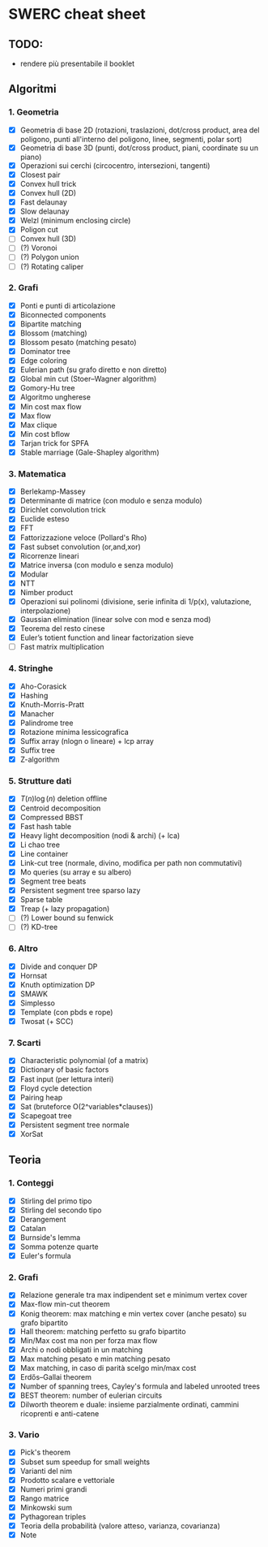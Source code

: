 # SWERC cheat sheet

## TODO:

- rendere più presentabile il booklet

## Algoritmi

### 1. Geometria

- [x] Geometria di base 2D (rotazioni, traslazioni, dot/cross product, area del poligono, punti all'interno del poligono, linee, segmenti, polar sort)
- [x] Geometria di base 3D (punti, dot/cross product, piani, coordinate su un piano)
- [x] Operazioni sui cerchi (circocentro, intersezioni, tangenti)
- [x] Closest pair
- [x] Convex hull trick
- [x] Convex hull (2D)
- [x] Fast delaunay
- [x] Slow delaunay
- [x] Welzl (minimum enclosing circle)
- [x] Poligon cut
- [ ] Convex hull (3D)
- [ ] (?) Voronoi
- [ ] (?) Polygon union
- [ ] (?) Rotating caliper

### 2. Grafi

- [x] Ponti e punti di articolazione
- [x] Biconnected components
- [x] Bipartite matching
- [x] Blossom (matching)
- [x] Blossom pesato (matching pesato)
- [x] Dominator tree
- [x] Edge coloring
- [x] Eulerian path (su grafo diretto e non diretto)
- [x] Global min cut (Stoer–Wagner algorithm)
- [x] Gomory-Hu tree 
- [x] Algoritmo ungherese
- [x] Min cost max flow
- [x] Max flow
- [x] Max clique
- [x] Min cost bflow 
- [x] Tarjan trick for SPFA
- [x] Stable marriage (Gale-Shapley algorithm)

### 3. Matematica

- [x] Berlekamp-Massey
- [x] Determinante di matrice (con modulo e senza modulo)
- [x] Dirichlet convolution trick
- [x] Euclide esteso
- [x] FFT
- [x] Fattorizzazione veloce (Pollard's Rho)
- [x] Fast subset convolution (or,and,xor)
- [x] Ricorrenze lineari
- [x] Matrice inversa (con modulo e senza modulo)
- [X] Modular
- [x] NTT
- [x] Nimber product
- [x] Operazioni sui polinomi (divisione, serie infinita di 1/p(x), valutazione, interpolazione)
- [x] Gaussian elimination (linear solve con mod e senza mod)
- [x] Teorema del resto cinese
- [x] Euler’s totient function and linear factorization sieve
- [ ] Fast matrix multiplication

### 4. Stringhe

- [x] Aho-Corasick
- [x] Hashing
- [x] Knuth-Morris-Pratt
- [x] Manacher
- [x] Palindrome tree
- [x] Rotazione minima lessicografica
- [x] Suffix array (nlogn o lineare) + lcp array
- [x] Suffix tree
- [x] Z-algorithm

### 5. Strutture dati

- [x] $T(n)\log(n)$ deletion offline
- [x] Centroid decomposition
- [x] Compressed BBST
- [x] Fast hash table
- [x] Heavy light decomposition (nodi & archi) (+ lca)
- [x] Li chao tree
- [x] Line container
- [x] Link-cut tree (normale, divino, modifica per path non commutativi)
- [x] Mo queries (su array e su albero)
- [x] Segment tree beats
- [x] Persistent segment tree sparso lazy
- [x] Sparse table
- [x] Treap (+ lazy propagation)
- [ ] (?) Lower bound su fenwick
- [ ] (?) KD-tree

### 6. Altro

- [x] Divide and conquer DP
- [x] Hornsat
- [x] Knuth optimization DP
- [x] SMAWK
- [x] Simplesso
- [x] Template (con pbds e rope)
- [x] Twosat (+ SCC)

### 7. Scarti

- [x] Characteristic polynomial (of a matrix)
- [x] Dictionary of basic factors
- [x] Fast input (per lettura interi)
- [x] Floyd cycle detection
- [x] Pairing heap
- [x] Sat (bruteforce O(2^variables*clauses))
- [x] Scapegoat tree
- [x] Persistent segment tree normale
- [x] XorSat

## Teoria

### 1. Conteggi

- [x] Stirling del primo tipo
- [x] Stirling del secondo tipo
- [x] Derangement
- [x] Catalan
- [x] Burnside's lemma
- [x] Somma potenze quarte
- [x] Euler's formula

### 2. Grafi

- [x] Relazione generale tra max indipendent set e minimum vertex cover
- [x] Max-flow min-cut theorem
- [x] Konig theorem: max matching e min vertex cover (anche pesato) su grafo bipartito
- [x] Hall theorem: matching perfetto su grafo bipartito
- [x] Min/Max cost ma non per forza max flow
- [x] Archi o nodi obbligati in un matching
- [x] Max matching pesato e min matching pesato
- [x] Max matching, in caso di parità scelgo min/max cost
- [x] Erdős–Gallai theorem
- [x] Number of spanning trees, Cayley's formula and labeled unrooted trees
- [x] BEST theorem: number of eulerian circuits
- [x] Dilworth theorem e duale: insieme parzialmente ordinati, cammini ricoprenti e anti-catene

### 3. Vario

- [x] Pick's theorem
- [x] Subset sum speedup for small weights
- [x] Varianti del nim
- [x] Prodotto scalare e vettoriale
- [x] Numeri primi grandi
- [x] Rango matrice
- [x] Minkowski sum
- [x] Pythagorean triples
- [x] Teoria della probabilità (valore atteso, varianza, covarianza)
- [x] Note
